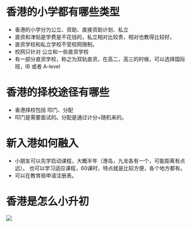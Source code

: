 # 香港的小学都有哪些类型

- 香港的小学分为公立、资助、直接资助计划、私立
- 直资和津贴是学费是不花钱的，私立相对比较贵，相对也教得比较好。
- 直资学校和私立学校不受校网限制。
- 校网只针对 公立和一些直资学校
- 有一部分直资学校，称之为双轨直资，在高二，高三的时候，可以选择国际班，IB 或者 A-level

# 香港的择校途径有哪些

- 香港择校包括 叩门、分配
- 叩门是需要面试的。分配是通过计分+随机来的。

# 新入港如何融入

- 小朋友可以先学启动课程，大概半年（港岛，九龙各有一个，可能距离有点远）。 也可以学习适应课程，60课时，特点就是比较方便，各个地方都有。
- 可以在教育局申请注册表。

# 香港是怎么小升初

![](note/files/Pasted%20image%2020231124100405.png)




